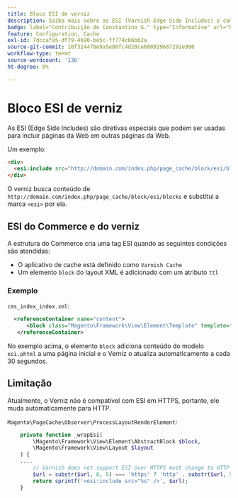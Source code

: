 ```yaml
---
title: Bloco ESI de verniz
description: Saiba mais sobre as ESI (Varnish Edge Side Includes) e como incorporar páginas da Web para o Adobe Commerce. Descubra a implementação e otimização de blocos ESI.
badge: label="Contribuição de Constantino G." type="Informative" url="https://github.com/goivvy" tooltip="Konstantin G"
feature: Configuration, Cache
exl-id: 7dccafa5-df79-4690-be5c-ff774c66bb2a
source-git-commit: 10f324478e9a5e80fc4d28ce680929687291e990
workflow-type: tm+mt
source-wordcount: '136'
ht-degree: 0%

---
```


# Bloco ESI de verniz

As ESI (Edge Side Includes) são diretivas especiais que podem ser usadas para incluir páginas da Web em outras páginas da Web.

Um exemplo:

```html
<div>
  <esi:include src="http://domain.com/index.php/page_cache/block/esi/blocks"/>
</div>
```

O verniz busca conteúdo de `http://domain.com/index.php/page_cache/block/esi/blocks` e substitui a marca `<esi>` por ela.

## ESI do Commerce e do verniz

A estrutura do Commerce cria uma tag ESI quando as seguintes condições são atendidas:

- O aplicativo de cache está definido como `Varnish Cache`
- Um elemento `block` do layout XML é adicionado com um atributo `ttl`

### Exemplo

`cms_index_index.xml`:

```xml
  <referenceContainer name="content">
      <block class="Magento\Framework\View\Element\Template" template="Magento_Paypal::esi.phtml" ttl="30"/>
   </referenceContainer>
```

No exemplo acima, o elemento `block` adiciona conteúdo do modelo `esi.phtml` a uma página inicial e o Verniz o atualiza automaticamente a cada 30 segundos.

## Limitação

Atualmente, o Verniz não é compatível com ESI em HTTPS, portanto, ele muda automaticamente para HTTP.

`Magento\PageCache\Observer\ProcessLayoutRenderElement`:

```php
    private function _wrapEsi(
        \Magento\Framework\View\Element\AbstractBlock $block,
        \Magento\Framework\View\Layout $layout
    ) {
    ....
        // Varnish does not support ESI over HTTPS must change to HTTP
        $url = substr($url, 0, 5) === 'https' ? 'http' . substr($url, 5) : $url;
        return sprintf('<esi:include src="%s" />', $url);
    }
```
